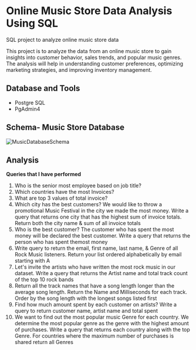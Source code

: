# Online Music Store Data Analysis Using SQL
SQL project to analyze online music store data


This project is to analyze the data from an online music store to gain insights into customer behavior, sales trends, and popular music genres. The analysis will help in understanding customer preferences, optimizing marketing strategies, and improving inventory management.


## Database and Tools
* Postgre SQL
* PgAdmin4

## Schema- Music Store Database 
![MusicDatabaseSchema](https://user-images.githubusercontent.com/112153548/213707717-bfc9f479-52d9-407b-99e1-e94db7ae10a3.png)

## Analysis
**Queries that I have performed**
1. Who is the senior most employee based on job title?
2. Which countries have the most Invoices?
3. What are top 3 values of total invoice?
4. Which city has the best customers? We would like to throw a promotional Music
   Festival in the city we made the most money. Write a query that returns one 
   city that has the highest sum of invoice totals. Return both the city name & 
   sum of all invoice totals
5. Who is the best customer? The customer who has spent the most money will be
   declared the best customer. Write a query that returns the person who has spent 
   themost money
6. Write query to return the email, first name, last name, & Genre of all Rock 
   Music listeners. Return your list ordered alphabetically by email starting with 
   A
7. Let's invite the artists who have written the most rock music in our dataset. 
   Write a query that returns the Artist name and total track count of the top 10 
   rock bands
8. Return all the track names that have a song length longer than the average song 
   length. Return the Name and Milliseconds for each track. Order by the song 
   length with the longest songs listed first
9. Find how much amount spent by each customer on artists? Write a query to return
   customer name, artist name and total spent
10. We want to find out the most popular music Genre for each country. We 
    determine the most popular genre as the genre with the highest amount of 
    purchases. Write a query that returns each country along with the top Genre. 
    For countries where the maximum number of purchases is shared return all Genres
   
